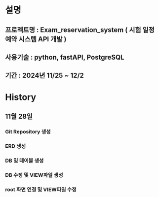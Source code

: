 # 설명
## 프로젝트명 : Exam_reservation_system ( 시험 일정 예약 시스템 API 개발 )
## 사용기술 : python, fastAPI, PostgreSQL
## 기간 : 2024년 11/25 ~ 12/2

# History
## 11월 28일 
### Git Repository 생성
### ERD 생성
### DB 및 테이블 생성
### DB 수정 및 VIEW파일 생성
### root 화면 연결 및 VIEW파일 수정